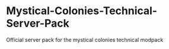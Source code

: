 # Mystical-Colonies-Technical-Server-Pack
Official server pack for the mystical colonies technical modpack
